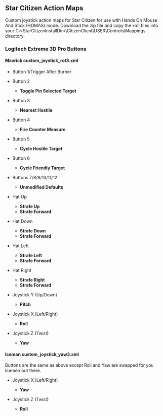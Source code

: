 ## Star Citizen Action Maps
Custom joystick action maps for Star Citizen for use with Hands On Mouse And Stick (HOMAS) mode.
Download the zip file and copy the xml files into your C:\<StarCitizenInstallDir>\CitizenClient\USER\Controls\Mappings directory.

### Logitech Extreme 3D Pro Buttons

#### Mavrick custom_joystick_rot3.xml 
+ Button 1/Trigger
    After Burner

+ Button 2
  + __Toggle Pin Selected Target__

+ Button 3
  + __Nearest Hostile__

+ Button 4
  + __Fire Counter Measure__

+ Button 5
  + __Cycle Hostile Target__

+ Button 6
  + __Cycle Friendly Target__

+ Buttons 7/8/9/10/11/12
  + __Unmodified Defaults__

+ Hat Up
  + __Strafe Up__
  + __Strafe Forward__

+ Hat Down
  + __Strafe Down__
  + __Strafe Forward__
 
+ Hat Left
  + __Strafe Left__
  + __Strafe Forward__
 
+ Hat Right
  + __Strafe Right__
  + __Strafe Forward__
 
+ Joystick Y (Up/Down)
  + __Pitch__

+ Joystick X (Left/Right)
  + __Roll__

+ Joystick Z (Twist)
  + __Yaw__
 
#### Iceman custom_joystick_yaw3.xml 
Buttons are the same as above except Roll and Yaw are swapped for you Icemen out there.

+ Joystick X (Left/Right)
  + __Yaw__

+ Joystick Z (Twist)
  + __Roll__

